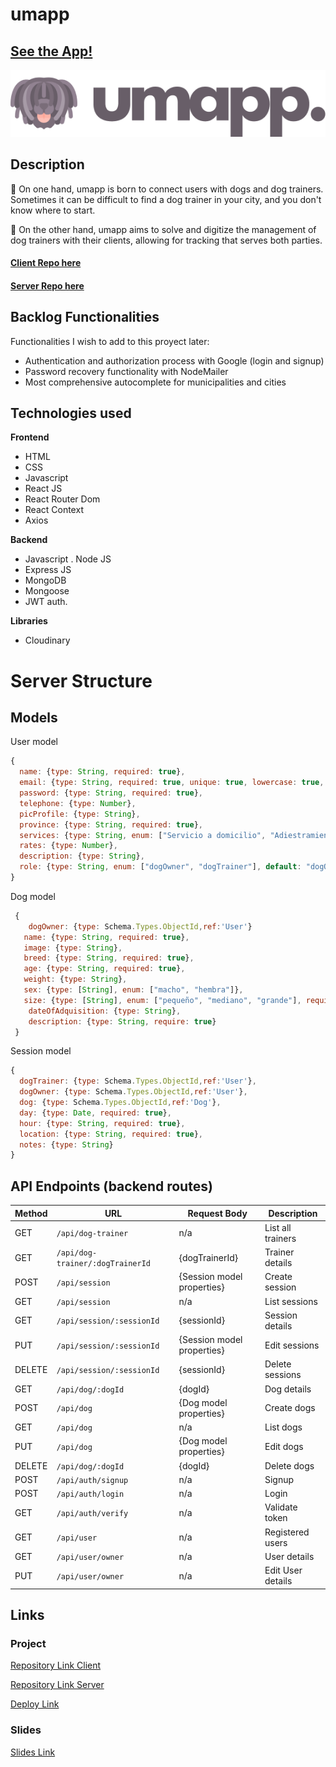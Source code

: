 # umapp

## [See the App!](https://umapp.netlify.app/)

![App Logo](/src/assets/umapp-logo.png)

## Description

🌟 On one hand, umapp is born to connect users with dogs and dog trainers. Sometimes it can be difficult to find a dog trainer in your city, and you don't know where to start.

🌟 On the other hand, umapp aims to solve and digitize the management of dog trainers with their clients, allowing for tracking that serves both parties.

#### [Client Repo here](https://github.com/lamardemuela/umapp-client)

#### [Server Repo here](https://github.com/lamardemuela/umapp-server)

## Backlog Functionalities

Functionalities I wish to add to this proyect later:

- Authentication and authorization process with Google (login and signup)
- Password recovery functionality with NodeMailer
- Most comprehensive autocomplete for municipalities and cities

## Technologies used

**Frontend**

- HTML
- CSS
- Javascript
- React JS
- React Router Dom
- React Context
- Axios

**Backend**

- Javascript
  . Node JS
- Express JS
- MongoDB
- Mongoose
- JWT auth.

**Libraries**

- Cloudinary

# Server Structure

## Models

User model

```javascript
{
  name: {type: String, required: true},
  email: {type: String, required: true, unique: true, lowercase: true, trim: true},
  password: {type: String, required: true},
  telephone: {type: Number},
  picProfile: {type: String},
  province: {type: String, required: true},
  services: {type: String, enum: ["Servicio a domicilio", "Adiestramiento y educación", "Educación temprana", "Corrección de conductas", "Orientación del cachorro", "Obediencia", "Socialización", "Entreamiento con correa", "Entrenamiento en casa", "Ansiedad por separación", "Manejo de la agresión", "Entrenamientos de perros de terapia", "Enrenamiento de perros de servicio", "Manejo de miedos y fobias"]},
  rates: {type: Number},
  description: {type: String},
  role: {type: String, enum: ["dogOwner", "dogTrainer"], default: "dogOwner"},
}
```

Dog model

```javascript
 {
    dogOwner: {type: Schema.Types.ObjectId,ref:'User'}
   name: {type: String, required: true},
   image: {type: String},
   breed: {type: String, required: true},
   age: {type: String, required: true},
   weight: {type: String},
   sex: {type: [String], enum: ["macho", "hembra"]},
   size: {type: [String], enum: ["pequeño", "mediano", "grande"], require: true},
    dateOfAdquisition: {type: String},
    description: {type: String, require: true}
 }
```

Session model

```javascript
{
  dogTrainer: {type: Schema.Types.ObjectId,ref:'User'},
  dogOwner: {type: Schema.Types.ObjectId,ref:'User'},
  dog: {type: Schema.Types.ObjectId,ref:'Dog'},
  day: {type: Date, required: true},
  hour: {type: String, required: true},
  location: {type: String, required: true},
  notes: {type: String}
}
```

## API Endpoints (backend routes)

| Method | URL                              | Request Body                       | Description                               |
|--------|----------------------------------|------------------------------------|-------------------------------------------|
| GET    | `/api/dog-trainer`               | n/a                                | List all trainers                         |
| GET    | `/api/dog-trainer/:dogTrainerId`       | {dogTrainerId}                           | Trainer details                           |
| POST   | `/api/session`                   | {Session model properties}         | Create session                            |
| GET    | `/api/session`                   | n/a                                | List sessions                             |
| GET    | `/api/session/:sessionId`        | {sessionId}                        | Session details                           |
| PUT    | `/api/session/:sessionId`        | {Session model properties}         | Edit sessions                             |
| DELETE | `/api/session/:sessionId`        | {sessionId}                        | Delete sessions                           |
| GET    | `/api/dog/:dogId`                | {dogId}                            | Dog details                               |
| POST   | `/api/dog`                       | {Dog model properties}             | Create dogs                               |
| GET    | `/api/dog`                       | n/a                                | List dogs                                 |
| PUT    | `/api/dog`                       | {Dog model properties}             | Edit dogs                                 |
| DELETE | `/api/dog/:dogId`                | {dogId}                            | Delete dogs                               |
| POST   | `/api/auth/signup`               | n/a                                | Signup                                    |
| POST   | `/api/auth/login`                | n/a                                | Login                                     |
| GET    | `/api/auth/verify`               | n/a                                | Validate token                            |
| GET    | `/api/user`                      | n/a                                | Registered users                          |
| GET    | `/api/user/owner`              | n/a                           | User details                              |
| PUT    | `/api/user/owner`              | n/a                           | Edit User details                              |

## Links

### Project

[Repository Link Client](https://github.com/lamardemuela/umapp-client)

[Repository Link Server](https://github.com/lamardemuela/umapp-server)

[Deploy Link](https://umapp.netlify.app/)

### Slides

[Slides Link](https://docs.google.com/presentation/d/1aRkcTZZbVtu6G3FkuwRlqRTQPNShvMVVzX8R-3zRIsw/edit?usp=sharing)
